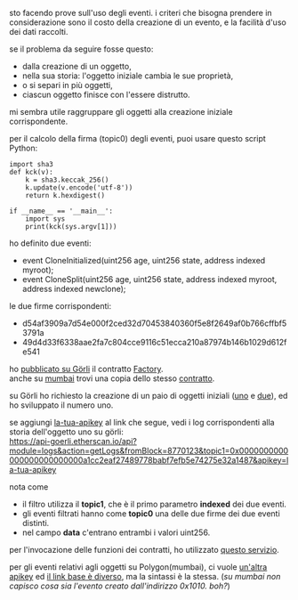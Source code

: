 sto facendo prove sull'uso degli eventi. i criteri che bisogna prendere in considerazione sono il costo della creazione di un evento, e la facilità d'uso dei dati raccolti.

se il problema da seguire fosse questo:
* dalla creazione di un oggetto, 
* nella sua storia: l'oggetto iniziale cambia le sue proprietà,
* o si separi in più oggetti,
* ciascun oggetto finisce con l'essere distrutto.

mi sembra utile raggruppare gli oggetti alla creazione iniziale corrispondente.

per il calcolo della firma (topic0) degli eventi, puoi usare questo script Python:

    import sha3
    def kck(v):
        k = sha3.keccak_256()
        k.update(v.encode('utf-8'))
        return k.hexdigest()
        
    if __name__ == '__main__':
        import sys
        print(kck(sys.argv[1]))

ho definito due eventi:
* event CloneInitialized(uint256 age, uint256 state, address indexed myroot);
* event CloneSplit(uint256 age, uint256 state, address indexed myroot, address indexed newclone);

le due firme corrispondenti:
* d54af3909a7d54e000f2ced32d70453840360f5e8f2649af0b766cffbf53791a
* 49d4d33f6338aae2fa7c804cce9116c51ecca210a87974b146b1029d612fe541

ho [pubblicato su Görli](https://goerli.etherscan.io/tx/0xcc1dee4d46914cd4fcde3d3e2e33991f505b74bb62d0633ff626b5f9170c0cd6) il contratto [Factory](https://goerli.etherscan.io/address/0x9d23dd665859d932ba1d84e9db74d5c840c6ffea).<br/>
anche su [mumbai](https://mumbai.polygonscan.com/tx/0x35d030acaef5d86c29b16768a57a7bce1acffdb946a0f7b266adb19aafdf7ab5) trovi una copia dello stesso [contratto](https://mumbai.polygonscan.com/address/0xdc8266373495cc17c13d433421da76efb85e7f9e).

su Görli ho richiesto la creazione di un paio di oggetti iniziali ([uno](https://goerli.etherscan.io/address/0x0a1cc2eaf27489778babf7efb5e74275e32a1487) e [due](https://goerli.etherscan.io/address/0xed1c000f968717276c7dbdc5bed14df383ee9d59)), ed ho sviluppato il numero uno.

se aggiungi [la-tua-apikey](https://docs.etherscan.io/getting-started/viewing-api-usage-statistics) al link che segue, vedi i log corrispondenti alla storia dell'oggetto uno su görli:<br/>
https://api-goerli.etherscan.io/api?module=logs&action=getLogs&fromBlock=8770123&topic1=0x0000000000000000000000000a1cc2eaf27489778babf7efb5e74275e32a1487&apikey=la-tua-apikey

nota come 
* il filtro utilizza il **topic1**, che è il primo parametro **indexed** dei due eventi.
* gli eventi filtrati hanno come **topic0** una delle due firme dei due eventi distinti.
* nel campo **data** c'entrano entrambi i valori uint256.

per l'invocazione delle funzioni dei contratti, ho utilizzato [questo servizio](https://lovethewired.github.io/abi-playground).

per gli eventi relativi agli oggetti su Polygon(mumbai), ci vuole [un'altra apikey](https://docs.polygonscan.com/getting-started/viewing-api-usage-statistics) ed [il link base è diverso](https://api-testnet.polygonscan.com/api/), ma la sintassi è la stessa. (*su mumbai non capisco cosa sia l'evento creato dall'indirizzo 0x1010. boh?*)
